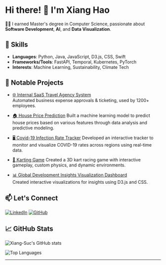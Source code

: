 # Hi there! 👋 I'm Xiang Hao

👨‍💻 I earned Master's degree in Computer Science, passionate about **Software Development**, **AI**, and **Data Visualization**.

## 🚀 Skills
- **Languages**: Python, Java, JavaScript, D3.js, CSS, Swift
- **Frameworks/Tools**: FastAPI, Temporal, Kubernetes, PyTorch
- **Interests**: Machine Learning, Sustainability, Climate Tech

## 🌟 Notable Projects
- [🌐 Internal SaaS Travel Agency System](https://github.com/Xiang-Suc/Travel-Agency-System)  
  Automated business expense approvals & ticketing, used by 1200+ employees.
  
- [🏠 House Price Prediction](https://github.com/Xiang-Suc/House-price-prediction)
  Built a machine learning model to predict house prices based on various features through data analysis and predictive modeling.
  
- [🖥️ Covid-19 Infection Rate Tracker](https://github.com/Xiang-Suc/Covid-Rate-Tracker)
  Developed an interactive tracker to monitor and visualize COVID-19 rates across regions using real-time data.

- [🚗 Karting Game](https://github.com/Xiang-Suc/Karting_Game)
  Created a 3D kart racing game with interactive gameplay, custom physics, and dynamic environments.
  
- [📊 Global Development Insights Visualization Dashboard](https://github.com/Xiang-Suc/Global-Development-Insights-Dashboard)  
  Created interactive visualizations for insights using D3.js and CSS.

## 📫 Let's Connect
[![LinkedIn](https://img.shields.io/badge/LinkedIn-Connect-blue?logo=linkedin)](https://linkedin.com/in/your-linkedin-profile)
[![GitHub](https://img.shields.io/github/followers/Xiang-Suc?style=social)](https://github.com/Xiang-Suc)

## 📈 GitHub Stats
![Xiang-Suc's GitHub stats](https://github-readme-stats.vercel.app/api?username=Xiang-Suc&show_icons=true&theme=radical)

![Top Languages](https://github-readme-stats.vercel.app/api/top-langs/?username=Xiang-Suc&layout=compact&theme=radical)

---
<!--
**Xiang-Suc/Xiang-Suc** is a ✨ _special_ ✨ repository because its `README.md` (this file) appears on your GitHub profile.

Here are some ideas to get you started:

- 🔭 I’m currently working on ...
- 🌱 I’m currently learning ...
- 👯 I’m looking to collaborate on ...
- 🤔 I’m looking for help with ...
- 💬 Ask me about ...
- 📫 How to reach me: ...
- 😄 Pronouns: ...
- ⚡ Fun fact: ...
-->
